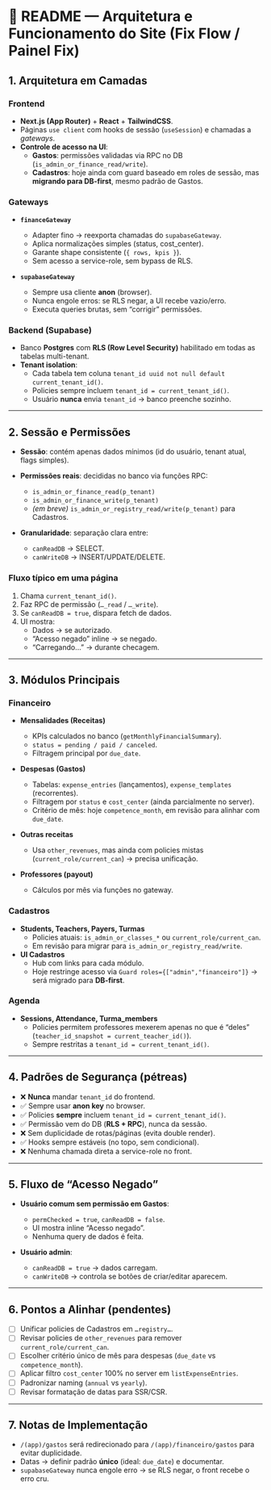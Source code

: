 # 📘 README — Arquitetura e Funcionamento do Site (Fix Flow / Painel Fix)

## 1. Arquitetura em Camadas

### Frontend
- **Next.js (App Router)** + **React** + **TailwindCSS**.  
- Páginas `use client` com hooks de sessão (`useSession`) e chamadas a *gateways*.  
- **Controle de acesso na UI**:
  - **Gastos**: permissões validadas via RPC no DB (`is_admin_or_finance_read/write`).  
  - **Cadastros**: hoje ainda com guard baseado em roles de sessão, mas **migrando para DB-first**, mesmo padrão de Gastos.

### Gateways
- **`financeGateway`**
  - Adapter fino → reexporta chamadas do `supabaseGateway`.
  - Aplica normalizações simples (status, cost_center).
  - Garante shape consistente (`{ rows, kpis }`).
  - Sem acesso a service-role, sem bypass de RLS.

- **`supabaseGateway`**
  - Sempre usa cliente **anon** (browser).
  - Nunca engole erros: se RLS negar, a UI recebe vazio/erro.
  - Executa queries brutas, sem “corrigir” permissões.

### Backend (Supabase)
- Banco **Postgres** com **RLS (Row Level Security)** habilitado em todas as tabelas multi-tenant.  
- **Tenant isolation**:
  - Cada tabela tem coluna `tenant_id uuid not null default current_tenant_id()`.
  - Policies sempre incluem `tenant_id = current_tenant_id()`.
  - Usuário **nunca** envia `tenant_id` → banco preenche sozinho.

---

## 2. Sessão e Permissões
- **Sessão**: contém apenas dados mínimos (id do usuário, tenant atual, flags simples).  
- **Permissões reais**: decididas no banco via funções RPC:
  - `is_admin_or_finance_read(p_tenant)`
  - `is_admin_or_finance_write(p_tenant)`
  - *(em breve)* `is_admin_or_registry_read/write(p_tenant)` para Cadastros.  

- **Granularidade**: separação clara entre:
  - `canReadDB` → SELECT.  
  - `canWriteDB` → INSERT/UPDATE/DELETE.  

### Fluxo típico em uma página
1. Chama `current_tenant_id()`.  
2. Faz RPC de permissão (`…_read` / `…_write`).  
3. Se `canReadDB = true`, dispara fetch de dados.  
4. UI mostra:
   - Dados → se autorizado.  
   - “Acesso negado” inline → se negado.  
   - “Carregando…” → durante checagem.  

---

## 3. Módulos Principais

### Financeiro
- **Mensalidades (Receitas)**  
  - KPIs calculados no banco (`getMonthlyFinancialSummary`).  
  - `status = pending / paid / canceled`.  
  - Filtragem principal por `due_date`.

- **Despesas (Gastos)**  
  - Tabelas: `expense_entries` (lançamentos), `expense_templates` (recorrentes).  
  - Filtragem por `status` e `cost_center` (ainda parcialmente no server).  
  - Critério de mês: hoje `competence_month`, em revisão para alinhar com `due_date`.

- **Outras receitas**  
  - Usa `other_revenues`, mas ainda com policies mistas (`current_role/current_can`) → precisa unificação.  

- **Professores (payout)**  
  - Cálculos por mês via funções no gateway.

### Cadastros
- **Students, Teachers, Payers, Turmas**  
  - Policies atuais: `is_admin_or_classes_*` ou `current_role/current_can`.  
  - Em revisão para migrar para `is_admin_or_registry_read/write`.  
- **UI Cadastros**  
  - Hub com links para cada módulo.  
  - Hoje restringe acesso via `Guard roles={["admin","financeiro"]}` → será migrado para **DB-first**.

### Agenda
- **Sessions, Attendance, Turma_members**  
  - Policies permitem professores mexerem apenas no que é “deles” (`teacher_id_snapshot = current_teacher_id()`).  
  - Sempre restritas a `tenant_id = current_tenant_id()`.

---

## 4. Padrões de Segurança (pétreas)
- ❌ **Nunca** mandar `tenant_id` do frontend.  
- ✅ Sempre usar **anon key** no browser.  
- ✅ Policies **sempre** incluem `tenant_id = current_tenant_id()`.  
- ✅ Permissão vem do DB (**RLS + RPC**), nunca da sessão.  
- ❌ Sem duplicidade de rotas/páginas (evita double render).  
- ✅ Hooks sempre estáveis (no topo, sem condicional).  
- ❌ Nenhuma chamada direta a service-role no front.  

---

## 5. Fluxo de “Acesso Negado”
- **Usuário comum sem permissão em Gastos**:
  - `permChecked = true`, `canReadDB = false`.  
  - UI mostra inline “Acesso negado”.  
  - Nenhuma query de dados é feita.

- **Usuário admin**:
  - `canReadDB = true` → dados carregam.  
  - `canWriteDB` → controla se botões de criar/editar aparecem.

---

## 6. Pontos a Alinhar (pendentes)
- [ ] Unificar policies de Cadastros em `…registry…`.  
- [ ] Revisar policies de `other_revenues` para remover `current_role/current_can`.  
- [ ] Escolher critério único de mês para despesas (`due_date` vs `competence_month`).  
- [ ] Aplicar filtro `cost_center` 100% no server em `listExpenseEntries`.  
- [ ] Padronizar naming (`annual` vs `yearly`).  
- [ ] Revisar formatação de datas para SSR/CSR.  

---

## 7. Notas de Implementação
- `/(app)/gastos` será redirecionado para `/(app)/financeiro/gastos` para evitar duplicidade.  
- Datas → definir padrão **único** (ideal: `due_date`) e documentar.  
- `supabaseGateway` nunca engole erro → se RLS negar, o front recebe o erro cru.  
